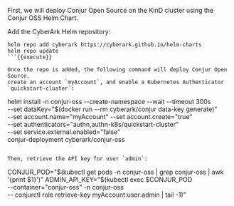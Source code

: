 First, we will deploy Conjur Open Source on the KinD cluster using the Conjur
OSS Helm Chart.

Add the CyberArk Helm repository:
```
helm repo add cyberark https://cyberark.github.io/helm-charts
helm repo update
```{{execute}}

Once the repo is added, the following command will deploy Conjur Open Source,
create an account `myAccount`, and enable a Kubernetes Authenticator
`quickstart-cluster`:
```
helm install -n conjur-oss --create-namespace --wait --timeout 300s \
  --set dataKey="$(docker run --rm cyberark/conjur data-key generate)" \
  --set account.name="myAccount" --set account.create="true" \
  --set authenticators="authn\,authn-k8s/quickstart-cluster" \
  --set service.external.enabled="false" \
  conjur-deployment cyberark/conjur-oss
```{{execute}}

Then, retrieve the API key for user `admin`:
```
CONJUR_POD="$(kubectl get pods -n conjur-oss | grep conjur-oss | awk '{print $1}')"
ADMIN_API_KEY="$(kubectl exec $CONJUR_POD \
  --container="conjur-oss" -n conjur-oss \
  -- conjurctl role retrieve-key myAccount:user:admin | tail -1)"
```{{execute}}
